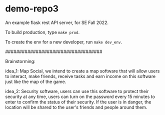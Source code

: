 # demo-repo3
An example flask rest API server, for SE Fall 2022.

To build production, type `make prod`.

To create the env for a new developer, run `make dev_env`.

###################################

Brainstorming:

idea_1:
Map Social, we intend to create a map software that will allow users to interact, make friends, receive tasks and earn income on this software just like the map of the game.

idea_2:
Security software, users can use this software to protect their security at any time, users can turn on the password every 15 minutes to enter to confirm the status of their security. If the user is in danger, the location will be shared to the user's friends and people around them.